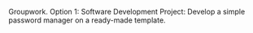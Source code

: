  Groupwork. Option 1:  Software Development Project: Develop a simple password manager on a ready-made template.
